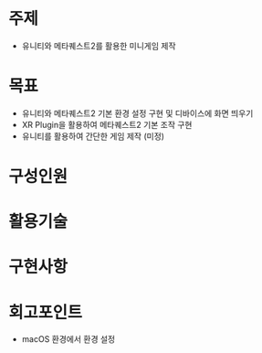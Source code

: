 # 주제
- 유니티와 메타퀘스트2를 활용한 미니게임 제작

# 목표
- 유니티와 메타퀘스트2 기본 환경 설정 구현 및 디바이스에 화면 띄우기 
- XR Plugin을 활용하여 메타퀘스트2 기본 조작 구현
- 유니티를 활용하여 간단한 게임 제작 (미정)

# 구성인원 


# 활용기술


# 구현사항


# 회고포인트 
- macOS 환경에서 환경 설정
